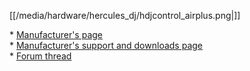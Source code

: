 [[/media/hardware/hercules_dj/hdjcontrol_airplus.png|]]

\* [Manufacturer's page](https://www.hercules.com/en-us/dj/)  
\* [Manufacturer's support and downloads
page](https://support.hercules.com/en/product/djcontrolairplus-en//)  
\* [Forum
thread](https://www.mixxx.org/forums/viewtopic.php?f=7&t=9403)
